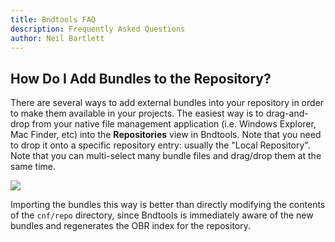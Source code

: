 ```yaml
---
title: Bndtools FAQ
description: Frequently Asked Questions
author: Neil Bartlett
---
```


How Do I Add Bundles to the Repository?
---------------------------------------

There are several ways to add external bundles into your repository in order to make them available in your projects. The easiest way is to drag-and-drop from your native file management application (i.e. Windows Explorer, Mac Finder, etc) into the **Repositories** view in Bndtools. Note that you need to drop it onto a specific repository entry: usually the "Local Repository". Note that you can multi-select many bundle files and drag/drop them at the same time.

![](/images/faq/01.png)

Importing the bundles this way is better than directly modifying the contents of the `cnf/repo` directory, since Bndtools is immediately aware of the new bundles and regenerates the OBR index for the repository.